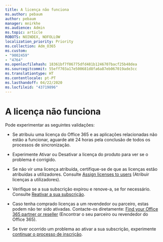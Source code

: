 ```yaml
---
title: A licença não funciona
ms.author: pebaum
author: pebaum
manager: mnirkhe
ms.audience: Admin
ms.topic: article
ROBOTS: NOINDEX, NOFOLLOW
localization_priority: Priority
ms.collection: Adm_O365
ms.custom:
- "9002459"
- "4764"
ms.openlocfilehash: 18361bf7f06775dfd481b1246707bacf25b48dea
ms.sourcegitcommit: 55eff703a17e500681d8fa6a87eb067019ade3cc
ms.translationtype: HT
ms.contentlocale: pt-PT
ms.lasthandoff: 04/22/2020
ms.locfileid: "43719896"
---
```

# <a name="license-not-working"></a>A licença não funciona

Pode experimentar as seguintes validações:

- Se atribuiu uma licença do Office 365 e as aplicações relacionadas não estão a funcionar, aguarde até 24 horas pela conclusão de todos os processos de sincronização. 

- Experimente Ativar ou Desativar a licença do produto para ver se o problema é corrigido. 

- Se não vir uma licença atribuída, certifique-se de que as licenças estão atribuídas a utilizadores. Consulte [Assign licenses to users](https://docs.microsoft.com/microsoft-365/admin/manage/assign-licenses-to-users?view=o365-worldwide) (Atribuir licenças a utilizadores).

- Verifique se a sua subscrição expirou e renove-a, se for necessário. Consulte [Reativar a sua subscrição](https://docs.microsoft.com/alchemyinsights/reactivate-your-subscription). 

- Caso tenha comprado licenças a um revendedor ou parceiro, estas podem não ter sido ativadas. Contacte-os diretamente: [Find your Office 365 partner or reseller](https://docs.microsoft.com//microsoft-365/admin/manage/find-your-partner-or-reseller) (Encontrar o seu parceiro ou revendedor do Office 365).

- Se tiver ocorrido um problema ao ativar a sua subscrição, experimente [continuar o processo de inscrição](https://go.microsoft.com/fwlink/?linkid=2126800).

